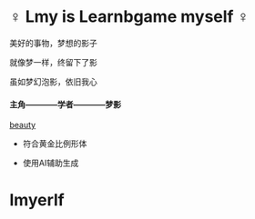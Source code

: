 # :female_sign: Lmy is Learnbgame myself	♀️

美好的事物，梦想的影子

就像梦一样，终留下了影

虽如梦幻泡影，依旧我心

#### 主角————学者————梦影

[beauty](https://github.com/BlenderCN/Learnbgame/blob/master/All_In_One/LearnbdnelB/split_mirror_static_beauty.md)

*    符合黄金比例形体

*    使用AI辅助生成


# lmyerlf
